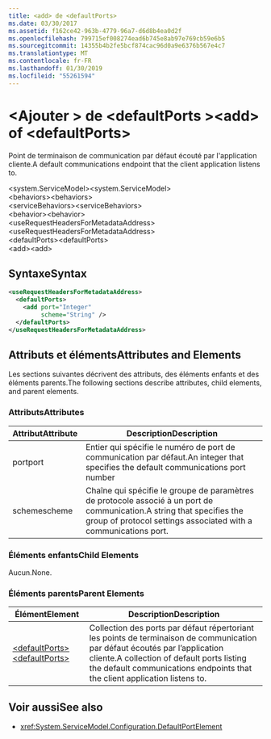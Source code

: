 ```yaml
---
title: <add> de <defaultPorts>
ms.date: 03/30/2017
ms.assetid: f162ce42-963b-4779-96a7-d6d8b4ea0d2f
ms.openlocfilehash: 799715ef008274ead6b745e8ab97e769cb59e6b5
ms.sourcegitcommit: 14355b4b2fe5bcf874cac96d0a9e6376b567e4c7
ms.translationtype: MT
ms.contentlocale: fr-FR
ms.lasthandoff: 01/30/2019
ms.locfileid: "55261594"
---
```

# <a name="add-of-defaultports"></a><span data-ttu-id="6d506-102">\<Ajouter > de \<defaultPorts ></span><span class="sxs-lookup"><span data-stu-id="6d506-102">\<add> of \<defaultPorts></span></span>
<span data-ttu-id="6d506-103">Point de terminaison de communication par défaut écouté par l'application cliente.</span><span class="sxs-lookup"><span data-stu-id="6d506-103">A default communications endpoint that the client application listens to.</span></span>  
  
 <span data-ttu-id="6d506-104">\<system.ServiceModel></span><span class="sxs-lookup"><span data-stu-id="6d506-104">\<system.ServiceModel></span></span>  
<span data-ttu-id="6d506-105">\<behaviors></span><span class="sxs-lookup"><span data-stu-id="6d506-105">\<behaviors></span></span>  
<span data-ttu-id="6d506-106">\<serviceBehaviors></span><span class="sxs-lookup"><span data-stu-id="6d506-106">\<serviceBehaviors></span></span>  
<span data-ttu-id="6d506-107">\<behavior></span><span class="sxs-lookup"><span data-stu-id="6d506-107">\<behavior></span></span>  
<span data-ttu-id="6d506-108">\<useRequestHeadersForMetadataAddress></span><span class="sxs-lookup"><span data-stu-id="6d506-108">\<useRequestHeadersForMetadataAddress></span></span>  
<span data-ttu-id="6d506-109">\<defaultPorts></span><span class="sxs-lookup"><span data-stu-id="6d506-109">\<defaultPorts></span></span>  
<span data-ttu-id="6d506-110">\<add></span><span class="sxs-lookup"><span data-stu-id="6d506-110">\<add></span></span>  
  
## <a name="syntax"></a><span data-ttu-id="6d506-111">Syntaxe</span><span class="sxs-lookup"><span data-stu-id="6d506-111">Syntax</span></span>  
  
```xml  
<useRequestHeadersForMetadataAddress>
  <defaultPorts>
    <add port="Integer"
         scheme="String" />
  </defaultPorts>
</useRequestHeadersForMetadataAddress>
```  
  
## <a name="attributes-and-elements"></a><span data-ttu-id="6d506-112">Attributs et éléments</span><span class="sxs-lookup"><span data-stu-id="6d506-112">Attributes and Elements</span></span>  
 <span data-ttu-id="6d506-113">Les sections suivantes décrivent des attributs, des éléments enfants et des éléments parents.</span><span class="sxs-lookup"><span data-stu-id="6d506-113">The following sections describe attributes, child elements, and parent elements.</span></span>  
  
### <a name="attributes"></a><span data-ttu-id="6d506-114">Attributs</span><span class="sxs-lookup"><span data-stu-id="6d506-114">Attributes</span></span>  
  
|<span data-ttu-id="6d506-115">Attribut</span><span class="sxs-lookup"><span data-stu-id="6d506-115">Attribute</span></span>|<span data-ttu-id="6d506-116">Description</span><span class="sxs-lookup"><span data-stu-id="6d506-116">Description</span></span>|  
|---------------|-----------------|  
|<span data-ttu-id="6d506-117">port</span><span class="sxs-lookup"><span data-stu-id="6d506-117">port</span></span>|<span data-ttu-id="6d506-118">Entier qui spécifie le numéro de port de communication par défaut.</span><span class="sxs-lookup"><span data-stu-id="6d506-118">An integer that specifies the default communications port number</span></span>|  
|<span data-ttu-id="6d506-119">scheme</span><span class="sxs-lookup"><span data-stu-id="6d506-119">scheme</span></span>|<span data-ttu-id="6d506-120">Chaîne qui spécifie le groupe de paramètres de protocole associé à un port de communication.</span><span class="sxs-lookup"><span data-stu-id="6d506-120">A string that specifies the group of protocol settings associated with a communications port.</span></span>|  
  
### <a name="child-elements"></a><span data-ttu-id="6d506-121">Éléments enfants</span><span class="sxs-lookup"><span data-stu-id="6d506-121">Child Elements</span></span>  
 <span data-ttu-id="6d506-122">Aucun.</span><span class="sxs-lookup"><span data-stu-id="6d506-122">None.</span></span>  
  
### <a name="parent-elements"></a><span data-ttu-id="6d506-123">Éléments parents</span><span class="sxs-lookup"><span data-stu-id="6d506-123">Parent Elements</span></span>  
  
|<span data-ttu-id="6d506-124">Élément</span><span class="sxs-lookup"><span data-stu-id="6d506-124">Element</span></span>|<span data-ttu-id="6d506-125">Description</span><span class="sxs-lookup"><span data-stu-id="6d506-125">Description</span></span>|  
|-------------|-----------------|  
|[<span data-ttu-id="6d506-126">\<defaultPorts></span><span class="sxs-lookup"><span data-stu-id="6d506-126">\<defaultPorts></span></span>](../../../../../docs/framework/configure-apps/file-schema/wcf/defaultports.md)|<span data-ttu-id="6d506-127">Collection des ports par défaut répertoriant les points de terminaison de communication par défaut écoutés par l’application cliente.</span><span class="sxs-lookup"><span data-stu-id="6d506-127">A collection of default ports listing the default communications endpoints that the client application listens to.</span></span>|  
  
## <a name="see-also"></a><span data-ttu-id="6d506-128">Voir aussi</span><span class="sxs-lookup"><span data-stu-id="6d506-128">See also</span></span>
- <xref:System.ServiceModel.Configuration.DefaultPortElement>
